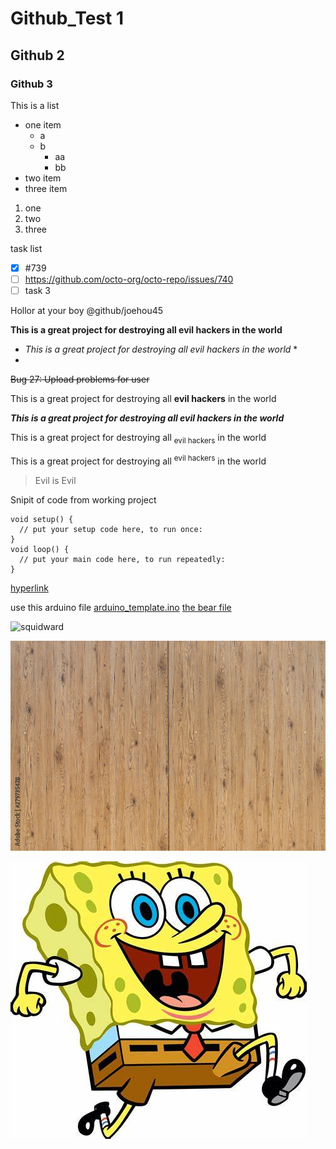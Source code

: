 # Github_Test 1
## Github 2
### Github 3
This is a list
- one item
  - a
  - b
    - aa
    - bb    
- two item
- three item

1. one
2. two
3. three

task list
- [x] #739
- [ ] https://github.com/octo-org/octo-repo/issues/740
- [ ] task 3

Hollor at your boy @github/joehou45

**This is a great project for destroying all evil hackers in the world**

* *This is a great project for destroying all evil hackers in the world* *
* 

  ~~Bug 27: Upload problems for user~~

This is a great project for destroying all **evil hackers** in the world

***This is a great project for destroying all **evil hackers** in the world***

This is a great project for destroying all <sub>evil hackers</sub> in the world

This is a great project for destroying all <sup>evil hackers</sup> in the world

> Evil is Evil

Snipit of code from working project

```
void setup() {
  // put your setup code here, to run once:
}
void loop() {
  // put your main code here, to run repeatedly:
}
```
[hyperlink](https://pizza.com)

use this arduino file [arduino_template.ino](ardunio_template_2.ino)
[the bear file](bear/file_bear) 

![squidward](https://th.bing.com/th/id/R.7c40911b876745edcd1d2051d9038845?rik=mTMpCzVF4GYUJQ&riu=http%3a%2f%2fclipart-library.com%2fnewhp%2f66-663864_spongebob-squarepants-squidward-by-squidward-dab-wallpaper-iphone.png&ehk=YBfFcnQHDHQsdWj6RHOgA1XihogeFSxUuSTn71Q7DiE%3d&risl=&pid=ImgRaw&r=0)

![image of wood](images/wood.jpg)

![spongebob](images/R.jpg)



















